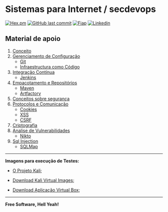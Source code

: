 # Sistemas para Internet / secdevops

[![Hex.pm](https://img.shields.io/hexpm/l/plug.svg)](https://github.com/2TINsecdevops/aulas/blob/master/LICENCE.md) [![GitHub last commit](https://img.shields.io/github/last-commit/google/skia.svg)](https://github.com/2TINsecdevops/aulas/commits/master) [![Fiap](https://img.shields.io/badge/Fiap-2018-ff0080.svg)](https://www.fiap.com.br/) [![Linkedin](https://img.shields.io/badge/Linkedin-hpinfo-00BFFF.svg)](https://www.linkedin.com/in/hpinfo/)

## Material de apoio

1. [Conceito](https://github.com/2TINsecdevops/aulas/blob/master/content/concepts)
2. [Gerenciamento de Configuração](https://github.com/2TINsecdevops/aulas/blob/master/content/configuration-management/)
   - [Git](https://github.com/2TINsecdevops/aulas/blob/master/content/configuration-management/git.md)
   - [Infraestructura como Código](https://github.com/2TINsecdevops/aulas/blob/master/content/configuration-management/iac.md)
3. [Integração Contínua](https://github.com/2TINsecdevops/aulas/blob/master/content/ci/README.md)
   - [Jenkins](https://github.com/2TINsecdevops/aulas/blob/master/labs/jenkins)
4. [Empacotamento e Repositórios](https://github.com/2TINsecdevops/aulas/blob/master/content/packages-repositories/packages-repositories.md)
   - [Maven](https://github.com/2TINsecdevops/aulas/blob/master/content/packages-repositories/maven)
   - [Artfactory](https://github.com/2TINsecdevops/aulas/blob/master/content/packages-repositories/art)
5. [Conceitos sobre segurança](https://github.com/2TINsecdevops/aulas/tree/master/content/intro-sec)
6. [Protocolos e Comunicação](https://github.com/2TINsecdevops/aulas/tree/master/content/http)
   - [Cookies](https://github.com/2TINsecdevops/aulas/tree/master/content/cookies)
   - [XSS](https://github.com/2TINsecdevops/aulas/tree/master/content/xss)
   - [CSRF](https://github.com/2TINsecdevops/aulas/tree/master/content/csrf)
7. [Criptografia](https://github.com/2TINsecdevops/aulas/tree/master/content/criptografia)
8. [Analise de Vulnerabilidades](https://github.com/2TINsecdevops/aulas/tree/master/content/va)
   - [Nikto](https://github.com/2TINsecdevops/aulas/tree/master/content/va/nikto.md)
9. [Sql Injection](https://github.com/2TINsecdevops/aulas/tree/master/content/sqli)
    - [SQLMap](https://github.com/2TINsecdevops/aulas/tree/master/content/sqli/sqlmap)
  
---

**Imagens para execução de Testes:**

- [O Projeto Kali](https://www.kali.org/downloads/3/);

- [Download Kali Virtual Images](https://www.offensive-security.com/kali-linux-vmware-virtualbox-image-download/);

- [Download Aplicação Virtual Box](https://www.virtualbox.org/wiki/Downloads);

---

**Free Software, Hell Yeah!**
